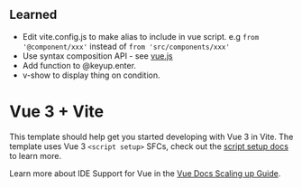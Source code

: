 ## Learned

- Edit vite.config.js to make alias to include in vue script. e.g `from '@component/xxx'` instead of `from 'src/components/xxx'`
- Use syntax composition API - see [vue.js](https://vuejs.org/tutorial)
- Add function to @keyup.enter.
- v-show to display thing on condition.

# Vue 3 + Vite

This template should help get you started developing with Vue 3 in Vite. The template uses Vue 3 `<script setup>` SFCs, check out the [script setup docs](https://v3.vuejs.org/api/sfc-script-setup.html#sfc-script-setup) to learn more.

Learn more about IDE Support for Vue in the [Vue Docs Scaling up Guide](https://vuejs.org/guide/scaling-up/tooling.html#ide-support).
